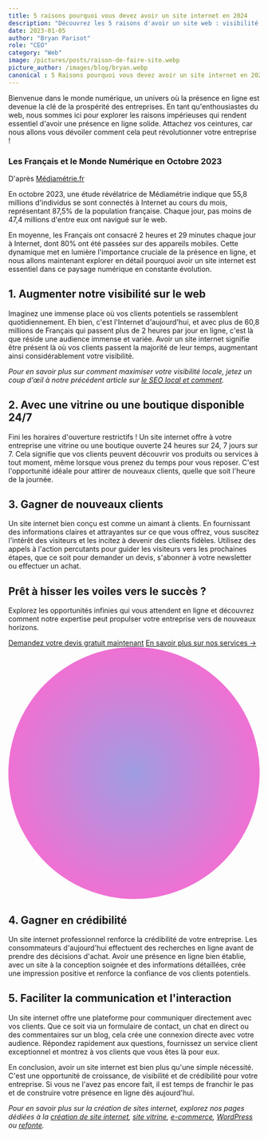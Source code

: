 ```yaml
---
title: 5 raisons pourquoi vous devez avoir un site internet en 2024
description: "Découvrez les 5 raisons d'avoir un site web : visibilité accrue, boutique ouverte 24/7, nouveaux clients, crédibilité renforcée et communication facilitée."
date: 2023-01-05
author: "Bryan Parisot"
role: "CEO"
category: "Web"
image: /pictures/posts/raison-de-faire-site.webp
picture_author: /images/blog/bryan.webp
canonical : 5 Raisons pourquoi vous devez avoir un site internet en 2024
---
```


Bienvenue dans le monde numérique, un univers où la présence en ligne est devenue la clé de la prospérité des entreprises. En tant qu'enthousiastes du web, nous sommes ici pour explorer les raisons impérieuses qui rendent essentiel d'avoir une présence en ligne solide. Attachez vos ceintures, car nous allons vous dévoiler comment cela peut révolutionner votre entreprise !

### Les Français et le Monde Numérique en Octobre 2023

D'après [Médiamétrie.fr](https://www.mediametrie.fr/fr/audience-internet-global-en-octobre-2023)

En octobre 2023, une étude révélatrice de Médiamétrie indique que 55,8 millions d'individus se sont connectés à Internet au cours du mois, représentant 87,5% de la population française. Chaque jour, pas moins de 47,4 millions d'entre eux ont navigué sur le web.

En moyenne, les Français ont consacré 2 heures et 29 minutes chaque jour à Internet, dont 80% ont été passées sur des appareils mobiles. Cette dynamique met en lumière l'importance cruciale de la présence en ligne, et nous allons maintenant explorer en détail pourquoi avoir un site internet est essentiel dans ce paysage numérique en constante évolution.

## 1. Augmenter notre visibilité sur le web

Imaginez une immense place où vos clients potentiels se rassemblent quotidiennement. Eh bien, c'est l'Internet d'aujourd'hui, et avec plus de 60,8 millions de Français qui passent plus de 2 heures par jour en ligne, c'est là que réside une audience immense et variée. Avoir un site internet signifie être présent là où vos clients passent la majorité de leur temps, augmentant ainsi considérablement votre visibilité.

*Pour en savoir plus sur comment maximiser votre visibilité locale, jetez un coup d'œil à notre précédent article sur [le SEO local et comment](/posts/l-importance-du-seo-local-et-comment).* 

## 2. Avec une vitrine ou une boutique disponible 24/7

Fini les horaires d'ouverture restrictifs ! Un site internet offre à votre entreprise une vitrine ou une boutique ouverte 24 heures sur 24, 7 jours sur 7. Cela signifie que vos clients peuvent découvrir vos produits ou services à tout moment, même lorsque vous prenez du temps pour vous reposer. C'est l'opportunité idéale pour attirer de nouveaux clients, quelle que soit l'heure de la journée.

## 3. Gagner de nouveaux clients

Un site internet bien conçu est comme un aimant à clients. En fournissant des informations claires et attrayantes sur ce que vous offrez, vous suscitez l'intérêt des visiteurs et les incitez à devenir des clients fidèles. Utilisez des appels à l'action percutants pour guider les visiteurs vers les prochaines étapes, que ce soit pour demander un devis, s'abonner à votre newsletter ou effectuer un achat.

<div className="bg-white">
  <div className="mx-auto max-w-7xl sm:px-6 lg:px-8">
    <div className="relative isolate overflow-hidden bg-emerald-900 px-6 py-24 text-center shadow-2xl sm:rounded-3xl sm:px-16">
      <h2 className="mx-auto max-w-2xl text-3xl font-bold tracking-tight text-white sm:text-4xl">Prêt à hisser les voiles vers le succès ?</h2>
        <p className="mt-4 text-xl text-white">Explorez les opportunités infinies qui vous attendent en ligne et découvrez comment notre expertise peut propulser votre entreprise vers de nouveaux horizons.</p>
      <div className="mt-10 flex items-center justify-center gap-x-6">
        <a href="/contact" className="rounded-md bg-white px-3 py-2 text-sm font-semibold text-gray-900 shadow-sm hover:bg-gray-100 focus-visible:outline focus-visible:outline-2 focus-visible:outline-offset-2 focus-visible:outline-white">Demandez votre devis gratuit maintenant</a>
        <a href="/creation-site-internet" className="text-sm font-semibold leading-6 text-white">En savoir plus sur nos services <span aria-hidden="true">→</span></a>
      </div>
      <svg viewBox="0 0 1024 1024" className="absolute left-1/2 top-1/2 -z-10 h-[64rem] w-[64rem] -translate-x-1/2 [mask-image:radial-gradient(closest-side,white,transparent)]" aria-hidden="true">
        <circle cx="512" cy="512" r="512" fill="url(#827591b1-ce8c-4110-b064-7cb85a0b1217)" fill-opacity="0.7" />
        <defs>
          <radialGradient id="827591b1-ce8c-4110-b064-7cb85a0b1217">
            <stop stop-color="#7775D6" />
            <stop offset="1" stop-color="#E935C1" />
          </radialGradient>
        </defs>
      </svg>
    </div>
  </div>
</div>

## 4. Gagner en crédibilité

Un site internet professionnel renforce la crédibilité de votre entreprise. Les consommateurs d'aujourd'hui effectuent des recherches en ligne avant de prendre des décisions d'achat. Avoir une présence en ligne bien établie, avec un site à la conception soignée et des informations détaillées, crée une impression positive et renforce la confiance de vos clients potentiels.

## 5. Faciliter la communication et l'interaction

Un site internet offre une plateforme pour communiquer directement avec vos clients. Que ce soit via un formulaire de contact, un chat en direct ou des commentaires sur un blog, cela crée une connexion directe avec votre audience. Répondez rapidement aux questions, fournissez un service client exceptionnel et montrez à vos clients que vous êtes là pour eux.

En conclusion, avoir un site internet est bien plus qu'une simple nécessité. C'est une opportunité de croissance, de visibilité et de crédibilité pour votre entreprise. Si vous ne l'avez pas encore fait, il est temps de franchir le pas et de construire votre présence en ligne dès aujourd'hui.

*Pour en savoir plus sur la création de sites internet, explorez nos pages dédiées à la [création de site internet](/creation-site-internet), [site vitrine](/creation-site-internet/site-vitrine), [e-commerce](/creation-site-internet/e-commerce), [WordPress](/creation-site-internet/wordpress-personnalise) ou [refonte](/creation-site-internet/refonte).*
